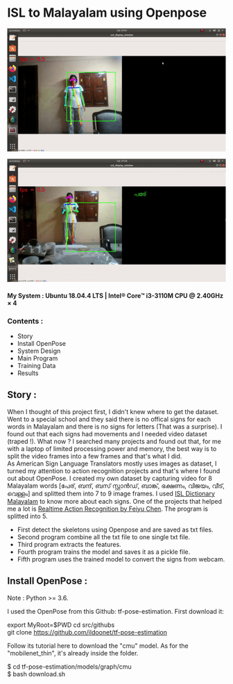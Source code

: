 # ISL to Malayalam using Openpose

![](https://github.com/Amchuz/ISL-to-Malayalam-using-Openpose/blob/master/Images/demo.gif)
  
![](https://github.com/Amchuz/ISL-to-Malayalam-using-Openpose/blob/master/Images/demo2.gif)


#### My System : Ubuntu 18.04.4 LTS | Intel® Core™ i3-3110M CPU @ 2.40GHz × 4 

### Contents :

- Story
- Install OpenPose
- System Design
- Main Program
- Training Data
- Results

## Story : 
  
  
   When I thought of this project first, I didn't knew where to get the dataset. Went to a special school and they said there is no offical signs for each words in Malayalam and there is no signs for letters (That was a surprise). I found out that each signs had movements and I needed video dataset (traped !). What now ? I searched many projects and found out that, for me with a laptop of limited processing power and memory, the best way is to split the video frames into a few frames and that's what I did.  
   As American Sign Language Translators mostly uses images as dataset, I turned my attention to action recognition projects and that's where I found out about OpenPose. I created my own dataset by capturing video for 8 Malayalam words [പേര്, ബന്ദ്, ബസ് സ്റ്റാൻഡ്, ബാങ്ക്, ഭക്ഷണം, വിജയം, വീട്, വെള്ളം] and splitted them into 7 to 9 image frames. I used <a href="https://play.google.com/store/apps/details?id=com.cdac.isl_malayalam&hl=en">ISL Dictionary Malayalam</a> to know more about each signs. One of the projects that helped me a lot is <a href="https://github.com/felixchenfy/Realtime-Action-Recognition">Realtime Action Recognition by Feiyu Chen</a>. The program is splitted into 5. 
- First detect the skeletons using Openpose and are saved as txt files.
- Second program combine all the txt file to one single txt file.
- Third program extracts the features.
- Fourth program trains the model and saves it as a pickle file. 
- Fifth program uses the trained model to convert the signs from webcam.

## Install OpenPose : 
  
Note : Python >= 3.6.

I used the OpenPose from this Github: tf-pose-estimation. First download it:

export MyRoot=$PWD
cd src/githubs  
git clone https://github.com/ildoonet/tf-pose-estimation  

Follow its tutorial here to download the "cmu" model. As for the "mobilenet_thin", it's already inside the folder.

$ cd tf-pose-estimation/models/graph/cmu  
$ bash download.sh  

